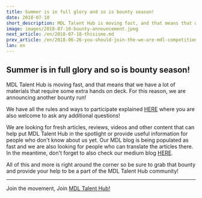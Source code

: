 ```yaml
---
title: Summer is in full glory and so is bounty season!
date: 2018-07-10
short_description: MDL Talent Hub is moving fast, and that means that we have a lot of materials that require some extra hands on deck. For this reason, we are announcing another bounty run!
image: images/2018-07-10-bounty-announcement.jpeg
next_article: /en/2018-07-18-thisisme.md
prev_article: /en/2018-06-26-you-should-join-the-we-are-mdl-competition
lan: en
---
```


## Summer is in full glory and so is bounty season!


MDL Talent Hub is moving fast, and that means that we have a lot of materials that require some extra hands on deck. For this reason, we are announcing another bounty run!

We have all the rules and ways to participate explained [HERE](https://bitcointalk.org/index.php?topic=2621659.0) where you are also welcome to ask any additional questions!

We are looking for fresh articles, reviews, videos and other content that can help put MDL Talent Hub in the spotlight or provide useful information for people who don't know about us yet. Our MDL blog is being populated as fast and we are also looking for people who can translate the articles there. In the meantime, don't forget to also check our medium blog [HERE](https://medium.com/@dd_96182).

All of this and more is right around the corner so be sure to grab that bounty and provide your help to be a part of the MDL Talent Hub community!

--------------------------------------------------------------------------------------------------------------------------------------------------

Join the movement, Join [MDL Talent Hub!](https://www.mdl.life/)